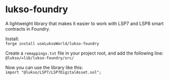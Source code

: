 # lukso-foundry    
     

A lightweight library that makes it easier to work with LSP7 and LSP8 smart contracts in Foundry.    
    
Install:    
```forge install useLuksoWorld/lukso-foundry```    
     
Create a ```remappings.txt``` file in your project root, and add the following line:     
```@lukso/=lib/lukso-foundry/src/```
     

Now you can use the library like this:     
```import "@lukso/LSP7/LSP7DigitalAsset.sol";```     